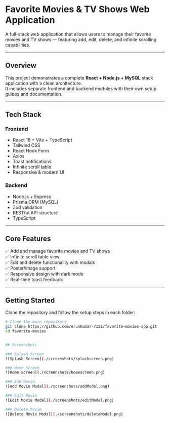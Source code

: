 # Favorite Movies & TV Shows Web Application

A full-stack web application that allows users to manage their favorite movies and TV shows — featuring add, edit, delete, and infinite scrolling capabilities.

---

## Overview

This project demonstrates a complete **React + Node.js + MySQL** stack application with a clean architecture.  
It includes separate frontend and backend modules with their own setup guides and documentation.

---


## Tech Stack

### Frontend
- React 18 + Vite + TypeScript  
- Tailwind CSS  
- React Hook Form  
- Axios  
- Toast notifications  
- Infinite scroll table  
- Responsive & modern UI  

### Backend
- Node.js + Express  
- Prisma ORM (MySQL)  
- Zod validation  
- RESTful API structure  
- TypeScript  

---

## Core Features

✅ Add and manage favorite movies and TV shows  
✅ Infinite scroll table view  
✅ Edit and delete functionality with modals  
✅ Poster/image support  
✅ Responsive design with dark mode  
✅ Real-time toast feedback  

---

## Getting Started

Clone the repository and follow the setup steps in each folder:

```bash
# Clone the main repository
git clone https://github.com/ArunKumar-7121/favorite-movies-app.git
cd favorite-movies


## Screenshots

### Splash Screen
![Splash Screen](./screenshots/splashscreen.png)

### Home Screen
![Home Screen](./screenshots/homescreen.png)

### Add Movie
![Add Movie Modal](./screenshots/addModel.png)

### Edit Movie
![Edit Movie Modal](./screenshots/editModel.png)

### Delete Movie
![Delete Movie Modal](./screenshots/deleteModel.png)

